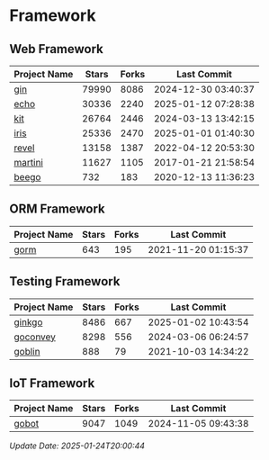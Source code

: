 # Framework

## Web Framework
| Project Name | Stars | Forks | Last Commit |
| ------------ | ----- | ----- | ----------- |
| [gin](https://github.com/gin-gonic/gin) | 79990 | 8086 | 2024-12-30 03:40:37 |
| [echo](https://github.com/labstack/echo) | 30336 | 2240 | 2025-01-12 07:28:38 |
| [kit](https://github.com/go-kit/kit) | 26764 | 2446 | 2024-03-13 13:42:15 |
| [iris](https://github.com/kataras/iris) | 25336 | 2470 | 2025-01-01 01:40:30 |
| [revel](https://github.com/revel/revel) | 13158 | 1387 | 2022-04-12 20:53:30 |
| [martini](https://github.com/go-martini/martini) | 11627 | 1105 | 2017-01-21 21:58:54 |
| [beego](https://github.com/astaxie/beego) | 732 | 183 | 2020-12-13 11:36:23 |

## ORM Framework
| Project Name | Stars | Forks | Last Commit |
| ------------ | ----- | ----- | ----------- |
| [gorm](https://github.com/jinzhu/gorm) | 643 | 195 | 2021-11-20 01:15:37 |

## Testing Framework
| Project Name | Stars | Forks | Last Commit |
| ------------ | ----- | ----- | ----------- |
| [ginkgo](https://github.com/onsi/ginkgo) | 8486 | 667 | 2025-01-02 10:43:54 |
| [goconvey](https://github.com/smartystreets/goconvey) | 8298 | 556 | 2024-03-06 06:24:57 |
| [goblin](https://github.com/franela/goblin) | 888 | 79 | 2021-10-03 14:34:22 |

## IoT Framework
| Project Name | Stars | Forks | Last Commit |
| ------------ | ----- | ----- | ----------- |
| [gobot](https://github.com/hybridgroup/gobot) | 9047 | 1049 | 2024-11-05 09:43:38 |

*Update Date: 2025-01-24T20:00:44*